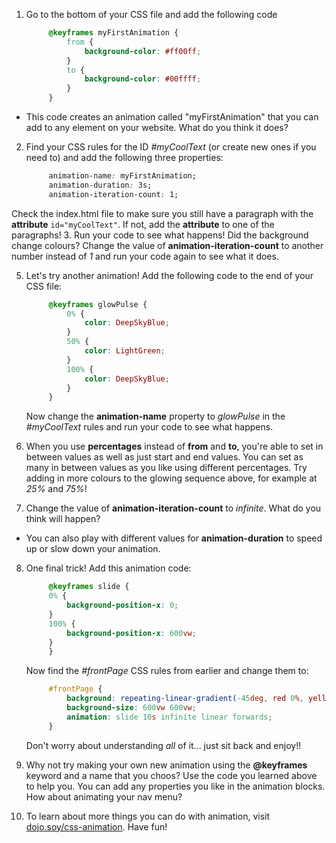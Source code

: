 1. Go to the bottom of your CSS file and add the following code
   ```css
        @keyframes myFirstAnimation {
            from {
                background-color: #ff00ff;
            }
            to {
                background-color: #00ffff;
            }
        }
   ```
* This code creates an animation called "myFirstAnimation" that you can add to any element on your website. What do you think it does?

2. Find your CSS rules for the ID _#myCoolText_ \(or create new ones if you need to\) and add the following three properties:
   ```css
        animation-name: myFirstAnimation;
        animation-duration: 3s;
        animation-iteration-count: 1;
   ```
 Check the index.html file to make sure you still have a paragraph with the **attribute** `id="myCoolText"`. If not, add the **attribute** to one of the paragraphs!
3. Run your code to see what happens! Did the background change colours? Change the value of **animation-iteration-count** to another number instead of _1_ and run your code again to see what it does.

5. Let's try another animation! Add the following code to the end of your CSS file:
   ```css
        @keyframes glowPulse {
            0% {
                color: DeepSkyBlue;
            }
            50% {
                color: LightGreen;
            }
            100% {
                color: DeepSkyBlue;
            }
        }
   ```
   Now change the **animation-name** property to _glowPulse_ in the _#myCoolText_ rules and run your code to see what happens.

6. When you use **percentages** instead of **from** and **to**, you're able to set in between values as well as just start and end values. You can set as many in between values as you like using different percentages. Try adding in more colours to the glowing sequence above, for example at _25%_ and _75%_!

7. Change the value of **animation-iteration-count** to _infinite_. What do you think will happen?
 * You can also play with different values for **animation-duration** to speed up or slow down your animation.

8. One final trick! Add this animation code:
   ```css
        @keyframes slide {
        0% {
            background-position-x: 0;
        }
        100% {
            background-position-x: 600vw;
        }
        }
   ```
   Now find the _#frontPage_ CSS rules from earlier and change them to:
   ```css
        #frontPage {
            background: repeating-linear-gradient(-45deg, red 0%, yellow 7.14%, lime 14.28%, cyan 21.42%, cyan 28.56%, blue 35.7%, magenta 42.84%, red 50%);
            background-size: 600vw 600vw;
            animation: slide 10s infinite linear forwards;
        }
   ```
   Don't worry about understanding _all_ of it... just sit back and enjoy!!
  
 9. Why not try making your own new animation using the **@keyframes** keyword and a name that you choos? Use the code you learned above to help you. You can add any properties you like in the animation blocks. How about animating your nav menu?
 
 10. To learn about more things you can do with animation, visit [dojo.soy/css-animation](https://www.w3schools.com/css/css3_animations.asp). Have fun!

